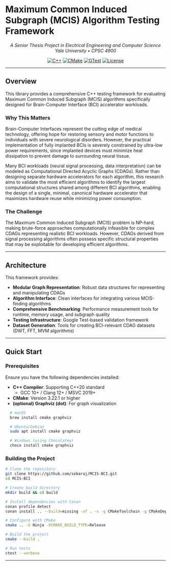 # Maximum Common Induced Subgraph (MCIS) Algorithm Testing Framework

<div align="center">

_A Senior Thesis Project in Electrical Engineering and Computer Science_\
_Yale University • CPSC 4900_

[![C++](https://img.shields.io/badge/C++-20-blue.svg?style=flat&logo=cplusplus)](https://en.cppreference.com/w/cpp/20)
[![CMake](https://img.shields.io/badge/CMake-3.22+-green.svg?style=flat&logo=cmake)](https://cmake.org/)
[![GTest](https://img.shields.io/badge/Testing-Google%20Test-red.svg?style=flat)](https://github.com/google/googletest)
[![License](https://img.shields.io/badge/License-MIT-yellow.svg?style=flat)](LICENSE)

</div>

---

## Overview

This library provides a comprehensive C++ testing framework for evaluating Maximum Common Induced
Subgraph (MCIS) algorithms specifically designed for Brain-Computer Interface (BCI) accelerator
workloads.

### Why This Matters

Brain-Computer Interfaces represent the cutting edge of medical technology, offering hope for
restoring sensory and motor functions to individuals with severe neurological disorders. However,
the practical implementation of fully implanted BCIs is severely constrained by ultra-low power
requirements, since implanted devices must minimize heat dissipation to prevent damage to surrounding
neural tissue.

Many BCI workloads (neural signal processing, data interpretation) can be modeled as Computational
Directed Acyclic Graphs (CDAGs). Rather than designing separate hardware accelerators for each
algorithm, this research aims to validate the most efficient algorithms to identify the largest computational structures shared among different BCI
algorithms, enabling the design of a single, minimal, canonical hardware accelerator that
maximizes hardware reuse while minimizing power consumption.

### The Challenge

The Maximum Common Induced Subgraph (MCIS) problem is NP-hard, making brute-force approaches computationally infeasible for complex CDAGs representing realistic BCI workloads. However, CDAGs derived from signal processing algorithms often possess specific structural properties that may be exploitable for developing efficient algorithms.

---

## Architecture

This framework provides:

- **Modular Graph Representation**: Robust data structures for representing and manipulating CDAGs
- **Algorithm Interface**: Clean interfaces for integrating various MCIS-finding algorithms
- **Comprehensive Benchmarking**: Performance measurement tools for runtime, memory usage, and subgraph quality
- **Testing Infrastructure**: Google Test-based validation framework
- **Dataset Generation**: Tools for creating BCI-relevant CDAG datasets (DWT, FFT, MVM algorithms)

---

## Quick Start

### Prerequisites

Ensure you have the following dependencies installed:

- **C++ Compiler**: Supporting C++20 standard
  - GCC 10+ / Clang 12+ / MSVC 2019+
- **CMake**: Version 3.22.1 or higher
- **(optional) Graphviz (dot)**: For graph visualization

```bash
  # macOS
  brew install cmake graphviz

  # Ubuntu/Debian
  sudo apt install cmake graphviz

  # Windows (using Chocolatey)
  choco install cmake graphviz
```

### Building the Project

```bash
# Clone the repository
git clone https://github.com/sebaraj/MCIS-BCI.git
cd MCIS-BCI

# Create build directory
mkdir build && cd build

# Install dependencies with Conan
conan profile detect
conan install .. --build=missing -of . -v -g CMakeToolchain -g CMakeDeps

# Configure with CMake
cmake .. -G Ninja -DCMAKE_BUILD_TYPE=Release

# Build the project
cmake --build .

# Run tests
ctest --verbose
```

---
